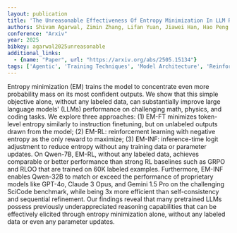```yaml
---
layout: publication
title: 'The Unreasonable Effectiveness Of Entropy Minimization In LLM Reasoning'
authors: Shivam Agarwal, Zimin Zhang, Lifan Yuan, Jiawei Han, Hao Peng
conference: "Arxiv"
year: 2025
bibkey: agarwal2025unreasonable
additional_links:
  - {name: "Paper", url: "https://arxiv.org/abs/2505.15134"}
tags: ['Agentic', 'Training Techniques', 'Model Architecture', 'Reinforcement Learning', 'GPT']
---
```

Entropy minimization (EM) trains the model to concentrate even more probability mass on its most confident outputs. We show that this simple objective alone, without any labeled data, can substantially improve large language models' (LLMs) performance on challenging math, physics, and coding tasks. We explore three approaches: (1) EM-FT minimizes token-level entropy similarly to instruction finetuning, but on unlabeled outputs drawn from the model; (2) EM-RL: reinforcement learning with negative entropy as the only reward to maximize; (3) EM-INF: inference-time logit adjustment to reduce entropy without any training data or parameter updates. On Qwen-7B, EM-RL, without any labeled data, achieves comparable or better performance than strong RL baselines such as GRPO and RLOO that are trained on 60K labeled examples. Furthermore, EM-INF enables Qwen-32B to match or exceed the performance of proprietary models like GPT-4o, Claude 3 Opus, and Gemini 1.5 Pro on the challenging SciCode benchmark, while being 3x more efficient than self-consistency and sequential refinement. Our findings reveal that many pretrained LLMs possess previously underappreciated reasoning capabilities that can be effectively elicited through entropy minimization alone, without any labeled data or even any parameter updates.
